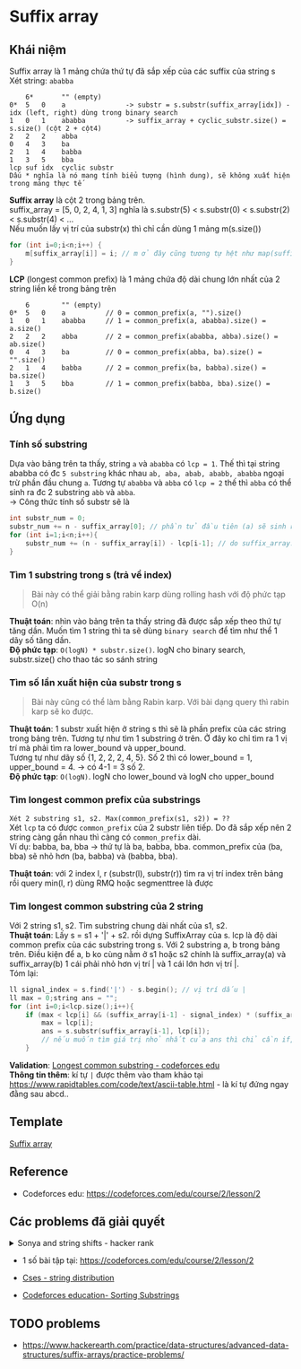 # Suffix array

## Khái niệm
Suffix array là 1 mảng chứa thứ tự đã sắp xếp của các suffix của string s  
Xét string: `ababba`
```
    6*       "" (empty)
0*  5   0    a               -> substr = s.substr(suffix_array[idx]) - idx (left, right) dùng trong binary search
1   0   1    ababba          -> suffix_array + cyclic_substr.size() = s.size() (cột 2 + cột4)
2   2   2    abba
0   4   3    ba
2   1   4    babba
1   3   5    bba
lcp suf idx  cyclic substr
Dấu * nghĩa là nó mang tính biểu tượng (hình dung), sẽ không xuất hiện trong mảng thực tế
```
**Suffix array** là cột 2 trong bảng trên.   
suffix_array = [5, 0, 2, 4, 1, 3] nghĩa là s.substr(5) < s.substr(0) < s.substr(2) < s.substr(4) < ...  
Nếu muốn lấy vị trí của substr(x) thì chỉ cần dùng 1 mảng m(s.size())
```c++
for (int i=0;i<n;i++) {
    m[suffix_array[i]] = i; // m ở đây cũng tương tự hệt như map(suffix_array -> index)
}
```
**LCP** (longest common prefix) là 1 mảng chứa độ dài chung lớn nhất của 2 string liền kề trong bảng trên  
```
    6        "" (empty)
0*  5   0    a          // 0 = common_prefix(a, "").size()
1   0   1    ababba     // 1 = common_prefix(a, ababba).size() = a.size()
2   2   2    abba       // 2 = common_prefix(ababba, abba).size() = ab.size()
0   4   3    ba         // 0 = common_prefix(abba, ba).size() = "".size()
2   1   4    babba      // 2 = common_prefix(ba, babba).size() = ba.size()
1   3   5    bba        // 1 = common_prefix(babba, bba).size() = b.size()
```
## Ứng dụng

### Tính số substring
Dựa vào bảng trên ta thấy, string `a` và `ababba` có `lcp = 1`. Thế thì tại string ababba có đc `5 substring` khác nhau `ab, aba, abab, ababb, ababba` ngoại trừ phần đầu chung `a`. Tương tự `ababba` và `abba` có `lcp = 2` thế thì `abba` có thể sinh ra đc 2 substring `abb` và `abba`.  
-> Công thức tính số substr sẽ là 
```c++
int substr_num = 0;
substr_num += n - suffix_array[0]; // phần tử đầu tiên (a) sẽ sinh ra a.size() substring
for (int i=1;i<n;i++){
    substr_num += (n - suffix_array[i]) - lcp[i-1]; // do suffix_array.size() = n nhưng lcp chỉ có n-1 phần tử
}
```

### Tìm 1 substring trong s (trả về index)
> Bài này có thể giải bằng rabin karp dùng rolling hash với độ phức tạp O(n)

**Thuật toán**: nhìn vào bảng trên ta thấy string đã được sắp xếp theo thứ tự tăng dần. Muốn tìm 1 string thì ta sẽ dùng `binary search` để tìm như thể 1 dãy số tăng dần.  
**Độ phức tạp**: `O(logN) * substr.size()`. logN cho binary search, substr.size() cho thao tác so sánh string

### Tìm số lần xuất hiện của substr trong s
> Bài này cũng có thể làm bằng Rabin karp. Với bài dạng query thì rabin karp sẽ ko được. 

**Thuật toán**: 1 substr xuất hiện ở string s thì sẽ là phần prefix của các string trong bảng trên. Tương tự như tìm 1 substring ở trên. Ở đây ko chỉ tìm ra 1 vị trí mà phải tìm ra lower_bound và upper_bound.  
Tương tự như dãy số {1, 2, 2, 2, 4, 5}. Số 2 thì có lower_bound = 1, upper_bound = 4. -> có 4-1 = 3 số 2.  
**Độ phức tạp**: `O(logN)`. logN cho lower_bound và logN cho upper_bound

### Tìm longest common prefix của substrings
`Xét 2 substring s1, s2. Max(common_prefix(s1, s2)) = ??`  
Xét `lcp` ta có được `common_prefix` của 2 substr liên tiếp. Do đã sắp xếp nên 2 string càng gần nhau thì càng có `common_prefix` dài.  
Ví dụ: babba, ba, bba -> thứ tự là ba, babba, bba. common_prefix của (ba, bba) sẽ nhỏ hơn (ba, babba) và (babba, bba).

**Thuật toán**: với 2 index l, r (substr(l), substr(r)) tìm ra vị trí index trên bảng rồi query min(l, r) dùng RMQ hoặc segmenttree là được

### Tìm longest common substring của 2 string
Với 2 string s1, s2. Tìm substring chung dài nhất của s1, s2.  
**Thuật toán**: Lấy s = s1 + '|' + s2. rồi dựng SuffixArray của s. lcp là độ dài common prefix của các substring trong s. Với 2 substring a, b trong bảng trên. Điều kiện để a, b ko cùng nằm ở s1 hoặc s2 chính là suffix_array(a) và suffix_array(b) 1 cái phải nhỏ hơn vị trí | và 1 cái lớn hơn vị trí |.   
Tóm lại:
```c++
ll signal_index = s.find('|') - s.begin(); // vị trí dấu |
ll max = 0;string ans = "";
for (int i=0;i<lcp.size();i++){
    if (max < lcp[i] && (suffix_array[i-1] - signal_index) * (suffix_array[i] - signal_index) <0){ // a*b<0 là điều kiện để 2 cái trái dấu
        max = lcp[i];
        ans = s.substr(suffix_array[i-1], lcp[i]);
        // nếu muốn tìm giá trị nhỏ nhất của ans thì chỉ cần if, else >=
    }
```
**Validation**: [Longest common substring - codeforces edu](https://codeforces.com/edu/course/2/lesson/2/5/practice/contest/269656/submission/167728749)  
**Thông tin thêm**: kí tự `|` được thêm vào tham khảo tại https://www.rapidtables.com/code/text/ascii-table.html - là kí tự đứng ngay đằng sau abcd.. 
## Template
[Suffix array](https://github.com/conlacda/noteforprofessionals/blob/master/language/C%2B%2B/snippet/string-suffix-array.sublime-snippet)

## Reference
* Codeforces edu: https://codeforces.com/edu/course/2/lesson/2


## Các problems đã giải quyết
<details>
  <summary>Sonya and string shifts - hacker rank</summary>
  
```c++
// https://www.hackerearth.com/practice/data-structures/advanced-data-structures/suffix-arrays/practice-problems/algorithm/sonya-and-string-shifts-code-monk-triesuffix-structures/
#include<bits/stdc++.h>

typedef long long ll;
const ll mod = 1e9 + 7;
#define ld long double

using namespace std;

// Copy from nealwu's template - http://www.open-std.org/jtc1/sc22/wg21/docs/papers/2016/p0200r0.html
template<class Fun> class y_combinator_result { Fun fun_; public:template<class T> explicit y_combinator_result(T &&fun): fun_(std::forward<T>(fun)) {} template<class ...Args> decltype(auto) operator()(Args &&...args) { return fun_(std::ref(*this), std::forward<Args>(args)...); }}; template<class Fun> decltype(auto) y_combinator(Fun &&fun) { return y_combinator_result<std::decay_t<Fun>>(std::forward<Fun>(fun)); }

#ifdef DEBUG
#include "debug.cpp"
#else
#define dbg(...)
#endif

// Copy from: https://cp-algorithms.com/string/suffix-array.html
struct SuffixArray{
    string s; int n;
    vector<int> suffix_array, lcp;
    SuffixArray(string s){
        this->s = s; n = s.size();
        suffix_array = cal_suffix_array(s + '$');
        lcp = cal_lcp();
    }
    vector<int> cal_suffix_array(string s){
        int n = s.size();
        const int alphabet = 256;

        vector<int> p(n), c(n), cnt(max(alphabet, n), 0);
        for (int i = 0; i < n; i++)
            cnt[s[i]]++;
        for (int i = 1; i < alphabet; i++)
            cnt[i] += cnt[i-1];
        for (int i = 0; i < n; i++)
            p[--cnt[s[i]]] = i;
        c[p[0]] = 0;
        int classes = 1;
        for (int i = 1; i < n; i++) {
            if (s[p[i]] != s[p[i-1]])
                classes++;
            c[p[i]] = classes - 1;
        }
        vector<int> pn(n), cn(n);
        for (int h = 0; (1 << h) < n; ++h) {
            for (int i = 0; i < n; i++) {
                pn[i] = p[i] - (1 << h);
                if (pn[i] < 0)
                    pn[i] += n;
            }
            fill(cnt.begin(), cnt.begin() + classes, 0);
            for (int i = 0; i < n; i++)
                cnt[c[pn[i]]]++;
            for (int i = 1; i < classes; i++)
                cnt[i] += cnt[i-1];
            for (int i = n-1; i >= 0; i--)
                p[--cnt[c[pn[i]]]] = pn[i];
            cn[p[0]] = 0;
            classes = 1;
            for (int i = 1; i < n; i++) {
                pair<int, int> cur = {c[p[i]], c[(p[i] + (1 << h)) % n]};
                pair<int, int> prev = {c[p[i-1]], c[(p[i-1] + (1 << h)) % n]};
                if (cur != prev) classes++;
                cn[p[i]] = classes - 1;
            }
            c.swap(cn);
        }
        p.erase(p.begin());
        return p;
    }
    vector<int> cal_lcp(){
        vector<int> rank(n, 0);
        for (int i = 0; i < n; i++)
            rank[suffix_array[i]] = i;

        int k = 0;
        vector<int> lcp(n-1, 0);
        for (int i = 0; i < n; i++) {
            if (rank[i] == n - 1) {
                k = 0;
                continue;
            }
            int j = suffix_array[rank[i] + 1];
            while (i + k < n && j + k < n && s[i+k] == s[j+k])
                k++;
            lcp[rank[i]] = k;
            if (k)
                k--;
        }
        return lcp; 
    }
    // Tính tổng số substr có trong s - https://cses.fi/problemset/result/4386205/ - https://codeforces.com/edu/course/2/lesson/2/5/practice/contest/269656/submission/167497445
    ll number_of_substr(){
        ll ans = n - suffix_array[0];
        for (int i=1;i<n;i++){
            ans += (n - suffix_array[i]) - lcp[i-1];
        }
        return ans;
    }
    // check if string s contains sub? - đưa ra vị trí của sub trong s (index) - https://codeforces.com/edu/course/2/lesson/2/3/practice/contest/269118/submission/167503987
    ll find_substr(string sub){
        ll left = 0, right = n-1;
        // suffix_array được sắp xếp nên muốn tìm 1 sub thì chỉ cần binary search.
        while (left < right) {
            ll mid = (left + right) /2;
            string _s = s.substr(suffix_array[mid], sub.size());
            if (_s < sub) left = mid+1;
            else right = mid;
        }
        if (s.substr(suffix_array[right], sub.size()) == sub){
            dbg(right);
            return suffix_array[right]; 
        }
        return -1;
    }
    // đếm xem substring xuất hiện trong string bao nhiêu lần. Trong prefix đã sắp xếp tìm phần tử nhỏ nhất và lớn nhất bằng sub - https://codeforces.com/edu/course/2/lesson/2/3/practice/contest/269118/submission/167527106
    ll occurrence(string sub){
        ll lower_bound, upper_bound;
        ll left = 0, right = n-1;
        // Get lower_bound of substring on subfix_array strings - tìm lower_bound, upper_bound https://www.geeksforgeeks.org/implementing-upper_bound-and-lower_bound-in-c/
        while (left < right) {
            ll mid = left + (right - left) /2;
            string _s = s.substr(suffix_array[mid], sub.size());
            if (sub <= _s) right = mid;
            else left = mid + 1;
        }
        if (left < n && s.substr(suffix_array[left], sub.size()) < sub) left++;
        lower_bound = left;
        // Get upper_bound
        left = 0, right = n-1;
        while (left < right){
            ll mid = left + (right - left) /2;
            if (sub >= s.substr(suffix_array[mid], sub.size())){
                left = mid+1;
            } else right = mid;
        }
        if (left < n && s.substr(suffix_array[left], sub.size()) <= sub) left++;
        upper_bound = left;
        return upper_bound - lower_bound;
    }
    void longest_common_prefix_of_substrs(ll a, ll b){ // s1 = s.substr(a); s2 = s.substr(b);
        // TODO - dùng segment tree hoặc RMQ để query trên lcp.
    }
};
/*
SuffixArray suf(s);
cout << suf.suffix_array;
cout << suf.lcp;
cout << suf.number_of_substr();
cout << suf.find_substr("abc"); // index of substring in s
cout << suf.occurrence("abc"); // how many times "abc" appears in s
    6*       "" (empty)
0*  5   0    a               -> substr = s.substr(suffix_array[idx]) - idx (left, right) dùng trong binary search
1   0   1    ababba          -> suffix_array + cyclic_substr.size() = s.size() (cột 2 + cột4)
2   2   2    abba
0   4   3    ba
2   1   4    babba
1   3   5    bba
lcp suf idx  cyclic substr
Dấu * nghĩa là nó mang tính biểu tượng (hình dung), sẽ không xuất hiện trong mảng thực tế
*/
int main(){
    ios::sync_with_stdio(0);
    cin.tie(0);
    #ifdef DEBUG
        freopen("inp.txt", "r", stdin);
        freopen("out.txt", "w", stdout);
    #endif
    int n;
    cin >> n;
    string s; cin >> s;
    int t;
    cin >> t;
    SuffixArray suf(s);
    dbg(suf.suffix_array);
    vector<int> m(s.size());
    for (int i=0;i<suf.suffix_array.size();i++){
        m[suf.suffix_array[i]] = i;
    }
    dbg(m);
    vector<int> ans(s.size());
    int _min = m[0], ind = 0;
    ans[0] = 0;
    for (int i=1;i<s.size();i++){
        if (m[i] < _min) {
            _min = m[i];
            ind = i;
        }
        ans[i] = ind;
    }
    dbg(ans);
    for (int i=0;i<t;i++) {
        int q; cin >> q;
        cout << ans[q] <<'\n';
    }
    cerr << "Time : " << (double)clock() / (double)CLOCKS_PER_SEC << "s\n";
}

```
</details>

* 1 số bài tập tại: https://codeforces.com/edu/course/2/lesson/2

* [Cses - string distribution](https://github.com/conlacda/algo-practice/blob/master/cses/string/Substring%20Distribution.cpp)
* [Codeforces education- Sorting Substrings](https://github.com/conlacda/algo-practice/blob/master/cses/string/C.%20Sorting%20Substrings.cpp)
## TODO problems
* https://www.hackerearth.com/practice/data-structures/advanced-data-structures/suffix-arrays/practice-problems/